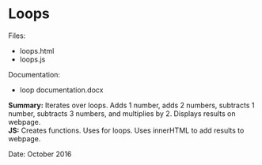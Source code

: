 # Loops

Files:  
* loops.html
* loops.js

Documentation:  
* loop documentation.docx

**Summary:** Iterates over loops. Adds 1 number, adds 2 numbers, subtracts 1 number, subtracts 3 numbers, and multiplies by 2. Displays results on webpage.  
**JS:** Creates functions. Uses for loops. Uses innerHTML to add results to webpage.

Date: October 2016